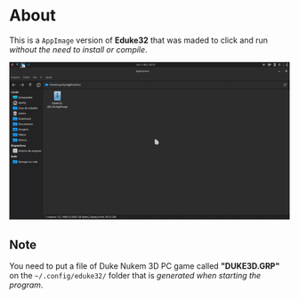 # About 

This is a `AppImage` version of **Eduke32** that was maded to click and run *without the need to install or compile*.

![Gif](Running.gif)

## Note

You need to put a file of Duke Nukem 3D PC game called **"DUKE3D.GRP"** on the `~/.config/eduke32/` folder that is *generated when starting the program*.
